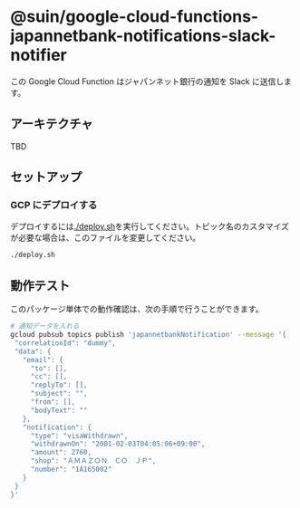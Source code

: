 # @suin/google-cloud-functions-japannetbank-notifications-slack-notifier

この Google Cloud Function はジャパンネット銀行の通知を Slack に送信します。

## アーキテクチャ

TBD

## セットアップ

### GCP にデプロイする

デプロイするには[./deploy.sh](./deploy.sh)を実行してください。トピック名のカスタマイズが必要な場合は、このファイルを変更してください。

```bash
./deploy.sh
```

## 動作テスト

このパッケージ単体での動作確認は、次の手順で行うことができます。

```bash
# 通知データを入れる
gcloud pubsub topics publish 'japannetbankNotification' --message '{
 "correlationId": "dummy",
 "data": {
   "email": {
     "to": [],
     "cc": [],
     "replyTo": [],
     "subject": "",
     "from": [],
     "bodyText": ""
   },
   "notification": {
     "type": "visaWithdrawn",
     "withdrawnOn": "2001-02-03T04:05:06+09:00",
     "amount": 2760,
     "shop": "ＡＭＡＺＯＮ　ＣＯ　ＪＰ",
     "number": "1A165002"
   }
 }
}'
```
